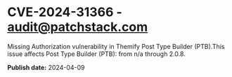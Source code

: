 # CVE-2024-31366 - audit@patchstack.com

Missing Authorization vulnerability in Themify Post Type Builder (PTB).This issue affects Post Type Builder (PTB): from n/a through 2.0.8.



**Publish date:** 2024-04-09
